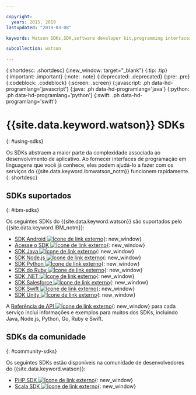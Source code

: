 ```yaml
---

copyright:
  years: 2015, 2019
lastupdated: "2019-03-08"

keywords: Watson SDKs,SDK,software developer kit,programming interfaces,wrappers

subcollection: watson

---
```


{:shortdesc: .shortdesc}
{:new_window: target="_blank"}
{:tip: .tip}
{:important: .important}
{:note: .note}
{:deprecated: .deprecated}
{:pre: .pre}
{:codeblock: .codeblock}
{:screen: .screen}
{:javascript: .ph data-hd-programlang='javascript'}
{:java: .ph data-hd-programlang='java'}
{:python: .ph data-hd-programlang='python'}
{:swift: .ph data-hd-programlang='swift'}

# {{site.data.keyword.watson}} SDKs
{: #using-sdks}

Os SDKs abstraem a maior parte da complexidade associada ao desenvolvimento de aplicativo. Ao fornecer interfaces de programação em linguagens que você já conhece, eles podem ajudá-lo a fazer com os serviços do {{site.data.keyword.ibmwatson_notm}} funcionem rapidamente.
{: shortdesc}

## SDKs suportados
{: #ibm-sdks}

Os seguintes SDKs do {{site.data.keyword.watson}} são suportados pelo {{site.data.keyword.IBM_notm}}:

* [SDK Android ![Ícone de link externo](../../icons/launch-glyph.svg "Ícone de link externo")](https://github.com/watson-developer-cloud/android-sdk){: new_window}
* [Acesse o SDK ![Ícone de link externo](../../icons/launch-glyph.svg "Ícone de link externo")](https://github.com/watson-developer-cloud/go-sdk){: new_window}
* [SDK Java ![Ícone de link externo](../../icons/launch-glyph.svg "Ícone de link externo")](https://github.com/watson-developer-cloud/java-sdk){: new_window}
* [SDK Node.js ![Ícone de link externo](../../icons/launch-glyph.svg "Ícone de link externo")](https://github.com/watson-developer-cloud/node-sdk){: new_window}
* [SDK Python ![Ícone de link externo](../../icons/launch-glyph.svg "Ícone de link externo")](https://github.com/watson-developer-cloud/python-sdk){: new_window}
* [SDK do Ruby ![Ícone de link externo](../../icons/launch-glyph.svg "Ícone de link externo")](https://github.com/watson-developer-cloud/ruby-sdk){: new_window}
* [SDK .NET ![Ícone de link externo](../../icons/launch-glyph.svg "Ícone de link externo")](https://github.com/watson-developer-cloud/dotnet-standard-sdk){: new_window}
* [SDK Salesforce ![Ícone de link externo](../../icons/launch-glyph.svg "Ícone de link externo")](https://github.com/watson-developer-cloud/salesforce-sdk){: new_window}
* [SDK Swift ![Ícone de link externo](../../icons/launch-glyph.svg "Ícone de link externo")](https://github.com/watson-developer-cloud/swift-sdk){: new_window}
* [SDK Unity ![Ícone de link externo](../../icons/launch-glyph.svg "Ícone de link externo")](https://github.com/watson-developer-cloud/unity-sdk){: new_window}

A [Referência de API ![Ícone de link externo](../../icons/launch-glyph.svg "Ícone de link externo")](https://{DomainName}/apidocs?category=ai){: new_window} para cada serviço inclui informações e exemplos para muitos dos SDKs, incluindo Java, Node.js, Python, Go, Ruby e Swift.

## SDKs da comunidade
{: #community-sdks}

Os seguintes SDKs estão disponíveis na comunidade de desenvolvedores do {{site.data.keyword.watson}}:

* [PHP SDK ![Ícone de link externo](../../icons/launch-glyph.svg "Ícone de link externo")](https://github.com/CognitiveBuild/WatsonPHPSDK){: new_window}
* [Scala SDK ![Ícone de link externo](../../icons/launch-glyph.svg "Ícone de link externo")](https://github.com/kane77/scala-sdk){: new_window}
